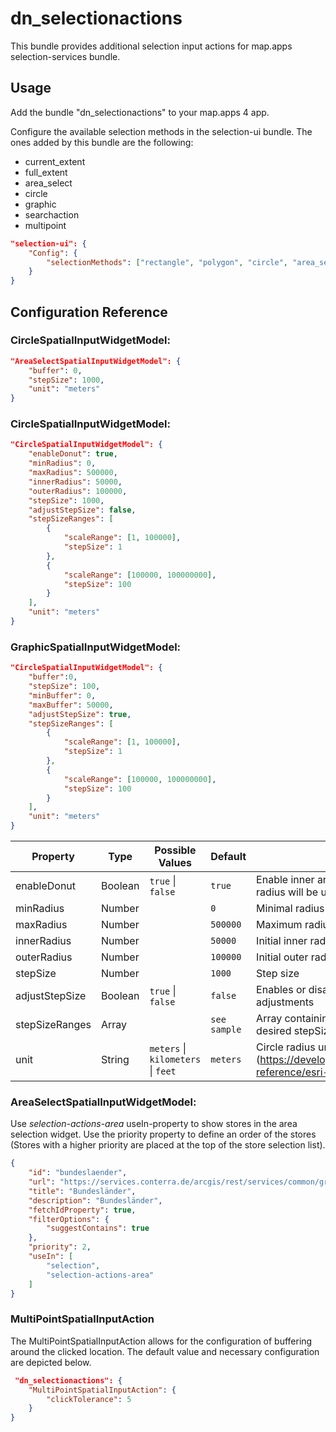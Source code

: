# dn_selectionactions

This bundle provides additional selection input actions for map.apps selection-services bundle.

## Usage

Add the bundle "dn_selectionactions" to your map.apps 4 app.

Configure the available selection methods in the selection-ui bundle. The ones added by this bundle are the following:
- current_extent
- full_extent
- area_select
- circle
- graphic
- searchaction
- multipoint

```json
"selection-ui": {
    "Config": {
        "selectionMethods": ["rectangle", "polygon", "circle", "area_select", "multipoint"]
    }
}
```

## Configuration Reference
### CircleSpatialInputWidgetModel:
```json
"AreaSelectSpatialInputWidgetModel": {
    "buffer": 0,
    "stepSize": 1000,
    "unit": "meters"
}
```

### CircleSpatialInputWidgetModel:
```json
"CircleSpatialInputWidgetModel": {
    "enableDonut": true,
    "minRadius": 0,
    "maxRadius": 500000,
    "innerRadius": 50000,
    "outerRadius": 100000,
    "stepSize": 1000,
    "adjustStepSize": false,
    "stepSizeRanges": [
        {
            "scaleRange": [1, 100000],
            "stepSize": 1
        },
        {
            "scaleRange": [100000, 100000000],
            "stepSize": 100
        }
    ],
    "unit": "meters"
}
```

### GraphicSpatialInputWidgetModel:
```json
"CircleSpatialInputWidgetModel": {
    "buffer":0,
    "stepSize": 100,
    "minBuffer": 0,
    "maxBuffer": 50000,
    "adjustStepSize": true,
    "stepSizeRanges": [
        {
            "scaleRange": [1, 100000],
            "stepSize": 1
        },
        {
            "scaleRange": [100000, 100000000],
            "stepSize": 100
        }
    ],
    "unit": "meters"
}
```

| Property                       | Type    | Possible Values                                        | Default          | Description                                                                                                             |
|--------------------------------|---------|--------------------------------------------------------|------------------|-------------------------------------------------------------------------------------------------------------------------|
| enableDonut                    | Boolean | ```true``` &#124; ```false```                          | ```true```       | Enable inner and outer radius. If disabled only outer radius will be used.                                              |
| minRadius                      | Number  |                                                        | ```0```          | Minimal radius                                                                                                          |
| maxRadius                      | Number  |                                                        | ```500000```     | Maximum radius                                                                                                          |
| innerRadius                    | Number  |                                                        | ```50000```      | Initial inner radius                                                                                                    |
| outerRadius                    | Number  |                                                        | ```100000```     | Initial outer radius                                                                                                    |
| stepSize                       | Number  |                                                        | ```1000```       | Step size                                                                                                               |
| adjustStepSize                 | Boolean | ```true``` &#124; ```false```                          | ```false```      | Enables or disables scale based stepSize adjustments                                                                    |
| stepSizeRanges                 | Array   |                                                        | ```see sample``` | Array containing objects with disjunct scale ranges desired stepSize for these ranges                                   |
| unit                           | String  | ```meters``` &#124; ```kilometers``` &#124; ```feet``` | ```meters```     | Circle radius unit (https://developers.arcgis.com/javascript/latest/api-reference/esri-geometry-Circle.html#radiusUnit) |

### AreaSelectSpatialInputWidgetModel:
Use _selection-actions-area_ useIn-property to show stores in the area selection widget.
Use the priority property to define an order of the stores (Stores with a higher priority are placed at the top of the store selection list).

```json
{
    "id": "bundeslaender",
    "url": "https://services.conterra.de/arcgis/rest/services/common/grenzen/FeatureServer/2",
    "title": "Bundesländer",
    "description": "Bundesländer",
    "fetchIdProperty": true,
    "filterOptions": {
        "suggestContains": true
    },
    "priority": 2,
    "useIn": [
        "selection",
        "selection-actions-area"
    ]
}
```

### MultiPointSpatialInputAction
The MultiPointSpatialInputAction allows for the configuration of buffering around the clicked location. The default value and necessary configuration are depicted below.
````json
 "dn_selectionactions": {
    "MultiPointSpatialInputAction": {
        "clickTolerance": 5
    }
}
````

